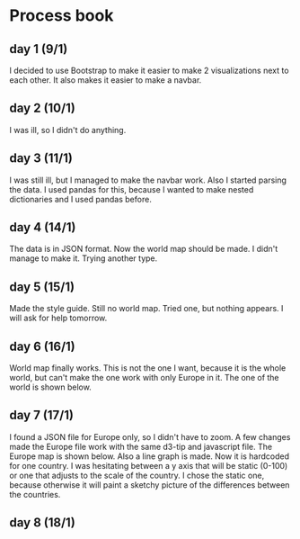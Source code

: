 # Process book

## day 1 (9/1)
I decided to use Bootstrap to make it easier to make 2 visualizations next to
each other. It also makes it easier to make a navbar.

## day 2 (10/1)
I was ill, so I didn't do anything.

## day 3 (11/1)
I was still ill, but I managed to make the navbar work. Also I started parsing
the data. I used pandas for this, because I wanted to make nested dictionaries
and I used pandas before.

## day 4 (14/1)
The data is in JSON format. Now the world map should be made. I didn't manage
to make it. Trying another type.

## day 5 (15/1)
Made the style guide. Still no world map. Tried one, but nothing appears. I will
ask for help tomorrow.

## day 6 (16/1)
World map finally works. This is not the one I want, because it is the whole
world, but can't make the one work with only Europe in it. The one of the
world is shown below.

<!-- ![oldmap][] -->

## day 7 (17/1)
I found a JSON file for Europe only, so I didn't have to zoom. A few changes
made the Europe file work with the same d3-tip and javascript file. The Europe
map is shown below. Also a line graph is made. Now it is hardcoded for one
country. I was hesitating between a y axis that will be static (0-100) or
one that adjusts to the scale of the country. I chose the static one, because
otherwise it will paint a sketchy picture of the differences between the
countries.

<!-- ![newmap][] -->

## day 8 (18/1)
